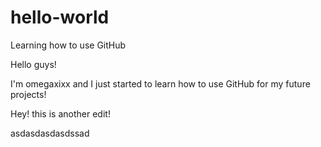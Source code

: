 # hello-world
Learning how to use GitHub

Hello guys! 

I'm omegaxixx and I just started to learn how to use GitHub for my future projects!

Hey! this is another edit!

asdasdasdasdssad

